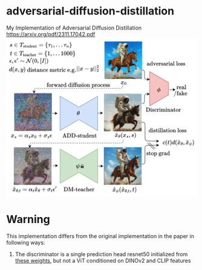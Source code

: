 # adversarial-diffusion-distillation
My Implementation of Adversarial Diffusion Distillation https://arxiv.org/pdf/2311.17042.pdf
![Model scheme](scheme.png)

# Warning
This implementation differs from the original implementation in the paper in following ways:

1. The discriminator is a single prediction head resnet50 initialized from [these weights](https://pytorch.org/vision/main/models/generated/torchvision.models.resnet50.html), but not a ViT conditioned on DINOv2 and CLIP features

